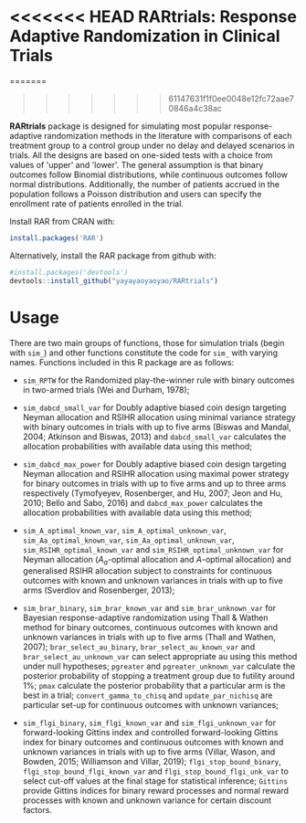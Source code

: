 <<<<<<< HEAD
RARtrials: Response Adaptive Randomization in Clinical Trials
============================================================
=======
>>>>>>> 61147631f1f0ee0048e12fc72aae70846a4c38ac

**RARtrials** package is designed for simulating most popular response-adaptive randomization methods in the literature with comparisons of each treatment group to a control group under no delay and delayed scenarios in trials. All the designs are based on one-sided tests with a choice from values of 'upper' and 'lower'. The general assumption is that binary outcomes follow Binomial distributions, while continuous outcomes follow normal distributions. Additionally, the number of patients accrued in the population follows a Poisson distribution and users can specify the enrollment rate of patients enrolled in the trial. 

Install RAR from CRAN with:

```r
install.packages('RAR')
```

Alternatively, install the RAR package from github with:


```r
#install.packages('devtools')
devtools::install_github("yayayaoyaoyao/RARtrials")
```

# Usage
There are two main groups of functions, those for simulation trials (begin with `sim_`) and other functions constitute the code for `sim_` with varying names. Functions included in this R package are as follows:

- `sim_RPTW` for the Randomized play-the-winner rule with binary outcomes in two-armed trials (Wei and Durham, 1978);

- `sim_dabcd_small_var` for Doubly adaptive biased coin design targeting Neyman allocation and RSIHR allocation using minimal variance strategy with binary outcomes in trials with up to five arms (Biswas and Mandal, 2004; Atkinson and Biswas, 2013) and `dabcd_small_var` calculates the allocation probabilities with available data using this method;

- `sim_dabcd_max_power` for Doubly adaptive biased coin design targeting Neyman allocation and RSIHR allocation using maximal power strategy for binary outcomes in trials with up to five arms and up to three arms respectively (Tymofyeyev, Rosenberger, and Hu, 2007; Jeon and Hu, 2010; Bello and Sabo, 2016) and `dabcd_max_power` calculates the allocation probabilities with available data using this method;

- `sim_A_optimal_known_var`, `sim_A_optimal_unknown_var`, `sim_Aa_optimal_known_var`, `sim_Aa_optimal_unknown_var`, `sim_RSIHR_optimal_known_var` and `sim_RSIHR_optimal_unknown_var` for Neyman allocation ($A_a$-optimal allocation and $A$-optimal allocation) and generalised RSIHR allocation subject to constraints for continuous outcomes with known and unknown variances in trials with up to five arms (Sverdlov and Rosenberger, 2013);

- `sim_brar_binary`, `sim_brar_known_var` and `sim_brar_unknown_var` for Bayesian response-adaptive randomization using Thall & Wathen method for binary outcomes, continuous outcomes with known and unknown variances in trials with up to five arms (Thall and Wathen, 2007); `brar_select_au_binary`, `brar_select_au_known_var` and `brar_select_au_unknown_var` can select appropriate au using this method under null hypotheses; `pgreater` and `pgreater_unknown_var` calculate the posterior probability of stopping a treatment group due to futility around $1\%$;  `pmax` calculate the posterior probability that a particular arm is the best in a trial; `convert_gamma_to_chisq` and `update_par_nichisq` are particular set-up for continuous outcomes with unknown variances;


- `sim_flgi_binary`, `sim_flgi_known_var` and `sim_flgi_unknown_var` for forward-looking Gittins index and controlled forward-looking Gittins index for binary outcomes and continuous outcomes with known and unknown variances in trials with up to five arms (Villar, Wason, and Bowden, 2015; Williamson and Villar, 2019); `flgi_stop_bound_binary`, `flgi_stop_bound_flgi_known_var` and `flgi_stop_bound_flgi_unk_var` to select cut-off values at the final stage for statistical inference; `Gittins` provide Gittins indices for binary reward processes and normal reward processes with known and unknown variance for certain discount factors.


